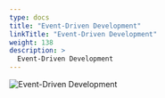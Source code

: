 ```yaml
---
type: docs
title: "Event-Driven Development"
linkTitle: "Event-Driven Development"
weight: 138
description: >
  Event-Driven Development
---
```


![Event-Driven Development](/images/bootcamp-slides/microservices-bootcamp/Slide138.PNG)
